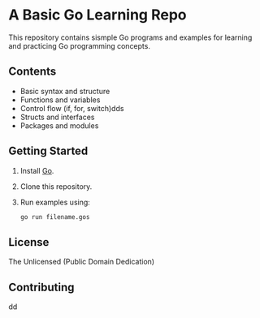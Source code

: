 # A Basic Go Learning Repo

This repository contains sismple Go programs and examples for learning and practicing Go programming concepts.

## Contents

- Basic syntax and structure
- Functions and variables
- Control flow (if, for, switch)dds
- Structs and interfaces
- Packages and modules

## Getting Started

1. Install [Go](https://golang.org/dl/).
2. Clone this repository.
3. Run examples using:

    ```sh
    go run filename.gos
    ```

## License

The Unlicensed (Public Domain Dedication)

## Contributing

dd